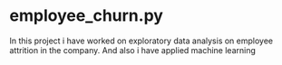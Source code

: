 # employee_churn.py
In this project i have worked on exploratory data analysis on employee attrition in the company. And also i have applied machine learning
